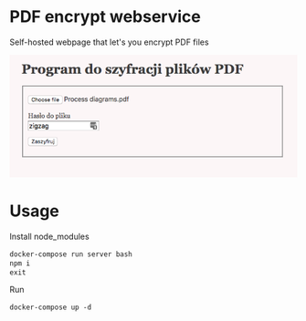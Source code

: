 PDF encrypt webservice
===

Self-hosted webpage that let's you encrypt PDF files

![](images/screenshot.png)

Usage
===
Install node_modules
```
docker-compose run server bash
npm i
exit
```
Run
```
docker-compose up -d
```